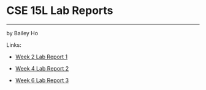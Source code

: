 # CSE 15L Lab Reports
---
by Bailey Ho

Links:

* [Week 2 Lab Report 1](lab-report-1-week-2.html)

* [Week 4 Lab Report 2](lab-report-2-week-4.html)

* [Week 6 Lab Report 3](lab-report-3-week-6.html) 
